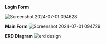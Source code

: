 **Login Form**

![Screenshot 2024-07-01 094628](https://github.com/renboy1222/CafsysV2/assets/152495332/d1680e4f-d341-4b71-a333-ee0b5f4aabfa)

**Main Form**
![Screenshot 2024-07-01 094729](https://github.com/renboy1222/CafsysV2/assets/152495332/113f4aa1-2066-46b2-b48d-84eaca715ac4)

**ERD DIagram**
![erd design](https://github.com/renboy1222/AldrinPOS_MySQL/assets/152495332/325a7b79-8e3c-4b77-acc7-5f8c817e1457)

